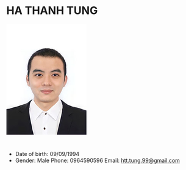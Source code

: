 # HA THANH TUNG
![alt text](https://github.com/gunht/SpringBoot-Bug_report/blob/main/card.jpg?raw=true)
#
- Date of birth: 09/09/1994
- Gender: Male
Phone: 0964590596
Email: htt.tung.99@gmail.com
#
